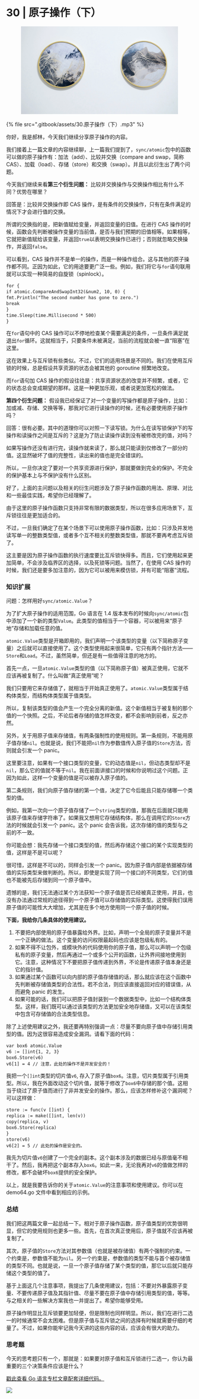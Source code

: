 # 30 | 原子操作（下）

<figure><img src=".gitbook/assets/image (7).png" alt=""><figcaption></figcaption></figure>

{% file src=".gitbook/assets/30.原子操作（下）.mp3" %}

你好，我是郝林，今天我们继续分享原子操作的内容。

我们接着上一篇文章的内容继续聊，上一篇我们提到了，`sync/atomic`包中的函数可以做的原子操作有：加法（add）、比较并交换（compare and swap，简称 CAS）、加载（load）、存储（store）和交换（swap）。并且以此衍生出了两个问题。

今天我们继续来看**第三个衍生问题：** 比较并交换操作与交换操作相比有什么不同？优势在哪里？

回答是：比较并交换操作即 CAS 操作，是有条件的交换操作，只有在条件满足的情况下才会进行值的交换。

所谓的交换指的是，把新值赋给变量，并返回变量的旧值。在进行 CAS 操作的时候，函数会先判断被操作变量的当前值，是否与我们预期的旧值相等。如果相等，它就把新值赋给该变量，并返回`true`以表明交换操作已进行；否则就忽略交换操作，并返回`false`。

可以看到，CAS 操作并不是单一的操作，而是一种操作组合。这与其他的原子操作都不同。正因为如此，它的用途要更广泛一些。例如，我们将它与`for`语句联用就可以实现一种简易的自旋锁（spinlock）。

```
for {
if atomic.CompareAndSwapInt32(&num2, 10, 0) {
fmt.Println("The second number has gone to zero.")
break
}
time.Sleep(time.Millisecond * 500)
}
```

在`for`语句中的 CAS 操作可以不停地检查某个需要满足的条件，一旦条件满足就退出`for`循环。这就相当于，只要条件未被满足，当前的流程就会被一直“阻塞”在这里。

这在效果上与互斥锁有些类似。不过，它们的适用场景是不同的。我们在使用互斥锁的时候，总是假设共享资源的状态会被其他的 goroutine 频繁地改变。

而`for`语句加 CAS 操作的假设往往是：共享资源状态的改变并不频繁，或者，它的状态总会变成期望的那样。这是一种更加乐观，或者说更加宽松的做法。

**第四个衍生问题：** 假设我已经保证了对一个变量的写操作都是原子操作，比如：加或减、存储、交换等等，那我对它进行读操作的时候，还有必要使用原子操作吗？

回答：很有必要。其中的道理你可以对照一下读写锁。为什么在读写锁保护下的写操作和读操作之间是互斥的？这是为了防止读操作读到没有被修改完的值，对吗？

如果写操作还没有进行完，读操作就来读了，那么就只能读到仅修改了一部分的值。这显然破坏了值的完整性，读出来的值也是完全错误的。

所以，一旦你决定了要对一个共享资源进行保护，那就要做到完全的保护。不完全的保护基本上与不保护没有什么区别。

好了，上面的主问题以及相关的衍生问题涉及了原子操作函数的用法、原理、对比和一些最佳实践，希望你已经理解了。

由于这里的原子操作函数只支持非常有限的数据类型，所以在很多应用场景下，互斥锁往往是更加适合的。

不过，一旦我们确定了在某个场景下可以使用原子操作函数，比如：只涉及并发地读写单一的整数类型值，或者多个互不相关的整数类型值，那就不要再考虑互斥锁了。

这主要是因为原子操作函数的执行速度要比互斥锁快得多。而且，它们使用起来更加简单，不会涉及临界区的选择，以及死锁等问题。当然了，在使用 CAS 操作的时候，我们还是要多加注意的，因为它可以被用来模仿锁，并有可能“阻塞”流程。

### 知识扩展

问题：怎样用好`sync/atomic.Value`？

为了扩大原子操作的适用范围，Go 语言在 1.4 版本发布的时候向`sync/atomic`包中添加了一个新的类型`Value`。此类型的值相当于一个容器，可以被用来“原子地”存储和加载任意的值。

`atomic.Value`类型是开箱即用的，我们声明一个该类型的变量（以下简称原子变量）之后就可以直接使用了。这个类型使用起来很简单，它只有两个指针方法——`Store`和`Load`。不过，虽然简单，但还是有一些值得注意的地方的。

首先一点，一旦`atomic.Value`类型的值（以下简称原子值）被真正使用，它就不应该再被复制了。什么叫做“真正使用”呢？

我们只要用它来存储值了，就相当于开始真正使用了。`atomic.Value`类型属于结构体类型，而结构体类型属于值类型。

所以，复制该类型的值会产生一个完全分离的新值。这个新值相当于被复制的那个值的一个快照。之后，不论后者存储的值怎样改变，都不会影响到前者，反之亦然。

另外，关于用原子值来存储值，有两条强制性的使用规则。第一条规则，不能用原子值存储`nil`。也就是说，我们不能把`nil`作为参数值传入原子值的`Store`方法，否则就会引发一个 panic。

这里要注意，如果有一个接口类型的变量，它的动态值是`nil`，但动态类型却不是`nil`，那么它的值就不等于`nil`。我在前面讲接口的时候和你说明过这个问题。正因为如此，这样一个变量的值是可以被存入原子值的。

第二条规则，我们向原子值存储的第一个值，决定了它今后能且只能存储哪一个类型的值。

例如，我第一次向一个原子值存储了一个`string`类型的值，那我在后面就只能用该原子值来存储字符串了。如果我又想用它存储结构体，那么在调用它的`Store`方法的时候就会引发一个 panic。这个 panic 会告诉我，这次存储的值的类型与之前的不一致。

你可能会想：我先存储一个接口类型的值，然后再存储这个接口的某个实现类型的值，这样是不是可以呢？

很可惜，这样是不可以的，同样会引发一个 panic。因为原子值内部是依据被存储值的实际类型来做判断的。所以，即使是实现了同一个接口的不同类型，它们的值也不能被先后存储到同一个原子值中。

遗憾的是，我们无法通过某个方法获知一个原子值是否已经被真正使用，并且，也没有办法通过常规的途径得到一个原子值可以存储值的实际类型。这使得我们误用原子值的可能性大大增加，尤其是在多个地方使用同一个原子值的时候。

**下面，我给你几条具体的使用建议。**

1. 不要把内部使用的原子值暴露给外界。比如，声明一个全局的原子变量并不是一个正确的做法。这个变量的访问权限最起码也应该是包级私有的。
2. 如果不得不让包外，或模块外的代码使用你的原子值，那么可以声明一个包级私有的原子变量，然后再通过一个或多个公开的函数，让外界间接地使用到它。注意，这种情况下不要把原子值传递到外界，不论是传递原子值本身还是它的指针值。
3. 如果通过某个函数可以向内部的原子值存储值的话，那么就应该在这个函数中先判断被存储值类型的合法性。若不合法，则应该直接返回对应的错误值，从而避免 panic 的发生。
4. 如果可能的话，我们可以把原子值封装到一个数据类型中，比如一个结构体类型。这样，我们既可以通过该类型的方法更加安全地存储值，又可以在该类型中包含可存储值的合法类型信息。

除了上述使用建议之外，我还要再特别强调一点：尽量不要向原子值中存储引用类型的值。因为这很容易造成安全漏洞。请看下面的代码：

```
var box6 atomic.Value
v6 := []int{1, 2, 3}
box6.Store(v6)
v6[1] = 4 // 注意，此处的操作不是并发安全的！
```

我把一个`[]int`类型的切片值`v6`, 存入了原子值`box6`。注意，切片类型属于引用类型。所以，我在外面改动这个切片值，就等于修改了`box6`中存储的那个值。这相当于绕过了原子值而进行了非并发安全的操作。那么，应该怎样修补这个漏洞呢？可以这样做：

```
store := func(v []int) {
replica := make([]int, len(v))
copy(replica, v)
box6.Store(replica)
}
store(v6)
v6[2] = 5 // 此处的操作是安全的。
```

我先为切片值`v6`创建了一个完全的副本。这个副本涉及的数据已经与原值毫不相干了。然后，我再把这个副本存入`box6`。如此一来，无论我再对`v6`的值做怎样的修改，都不会破坏`box6`提供的安全保护。

以上，就是我要告诉你的关于`atomic.Value`的注意事项和使用建议。你可以在 demo64.go 文件中看到相应的示例。

### 总结

我们把这两篇文章一起总结一下。相对于原子操作函数，原子值类型的优势很明显，但它的使用规则也更多一些。首先，在首次真正使用后，原子值就不应该再被复制了。

其次，原子值的`Store`方法对其参数值（也就是被存储值）有两个强制的约束。一个约束是，参数值不能为`nil`。另一个约束是，参数值的类型不能与首个被存储值的类型不同。也就是说，一旦一个原子值存储了某个类型的值，那它以后就只能存储这个类型的值了。

基于上面这几个注意事项，我提出了几条使用建议，包括：不要对外暴露原子变量、不要传递原子值及其指针值、尽量不要在原子值中存储引用类型的值，等等。与之相关的一些解决方案我也一并提出了。希望你能够受用。

原子操作明显比互斥锁要更加轻便，但是限制也同样明显。所以，我们在进行二选一的时候通常不会太困难。但是原子值与互斥锁之间的选择有时候就需要仔细的考量了。不过，如果你能牢记我今天讲的这些内容的话，应该会有很大的助力。

### 思考题

今天的思考题只有一个，那就是：如果要对原子值和互斥锁进行二选一，你认为最重要的三个决策条件应该是什么？

[戳此查看 Go 语言专栏文章配套详细代码。](https://github.com/hyper0x/Golang\_Puzzlers)

![](https://static001.geekbang.org/resource/image/35/48/358e4e8578a706598e18a7dfed3ed648.jpg)
